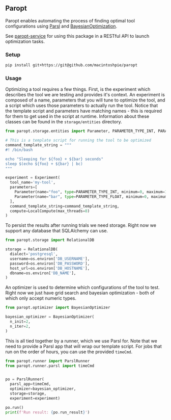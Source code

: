 ## Paropt
Paropt enables automating the process of finding optimal tool configurations using [Parsl](https://github.com/Parsl/parsl) and [BayesianOptimization](https://github.com/fmfn/BayesianOptimization).

See [paropt-service](https://github.com/macintoshpie/paropt-service) for using this package in a RESTful API to launch optimization tasks.

### Setup
```bash
pip install git+https://git@github.com/macintoshpie/paropt
```

### Usage
Optimizing a tool requires a few things. First, is the experiment which describes the tool we are testing and provides it's context. An experiment is composed of a name, parameters that you will tune to optimize the tool, and a script which uses those parameters to actually run the tool. Notice that the template script and parameters have matching names - this is required for them to get used in the script at runtime. Information about these classes can be found in the `storage/entities` directory.
```python
from paropt.storage.entities import Parameter, PARAMETER_TYPE_INT, PARAMETER_TYPE_FLOAT, Experiment, LocalCompute

# This is a template script for running the tool to be optimized
command_template_string = """
#! /bin/bash

echo "Sleeping for ${foo} + ${bar} seconds"
sleep $(echo ${foo} + ${bar} | bc)
"""

experiment = Experiment(
  tool_name='my-tool',
  parameters=[
    Parameter(name="foo", type=PARAMETER_TYPE_INT, minimum=0, maximum=10),
    Parameter(name="bar", type=PARAMETER_TYPE_FLOAT, minimum=0, maximum=10)
  ],
  command_template_string=command_template_string,
  compute=LocalCompute(max_threads=8)
)
```

To persist the results after running trials we need storage. Right now we support any database that SQLAlchemy can use.
```python
from paropt.storage import RelationalDB

storage = RelationalDB(
  dialect='postgresql',
  username=os.environ['DB_USERNAME'],
  password=os.environ['DB_PASSWORD'],
  host_url=os.environ['DB_HOSTNAME'],
  dbname=os.environ['DB_NAME'],
)
```

An optimizer is used to determine which configurations of the tool to test. Right now we just have grid search and bayesian optimization - both of which only accept numeric types.
```python
from paropt.optimizer import BayesianOptimizer

bayesian_optimizer = BayesianOptimizer(
  n_init=2,
  n_iter=2,
)
```

This is all tied together by a runner, which we use Parsl for. Note that we need to provide a Parsl app that will wrap our template script. For jobs that run on the order of hours, you can use the provided `timeCmd`.
```python
from paropt.runner import ParslRunner
from paropt.runner.parsl import timeCmd


po = ParslRunner(
  parsl_app=timeCmd,
  optimizer=bayesian_optimizer,
  storage=storage,
  experiment=experiment)

po.run()
print(f'Run result: {po.run_result}')
```
